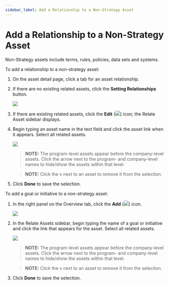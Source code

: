 ```yaml
---
sidebar_label: Add a Relationship to a Non-Strategy Asset
---
```

# Add a Relationship to a Non-Strategy Asset

Non-Strategy assets include terms, rules, policies, data sets and
systems.

To add a relationship to a non-strategy asset:

1.  On the asset detail page, click a tab for an asset relationship.

2.  If there are no existing related assets, click the **Setting
    Relationships** button.
    
    ![](Resources/Images/SettingRelationshipsButton.png)

3.  If there are existing related assets, click the **Edit**
    (![](Resources/Images/pencil_icon_related_goals.png)) icon; the
    Relate Asset sidebar displays.

4.  Begin typing an asset name in the text field and click the asset
    link when it appears. Select all related assets.
    
    ![](Resources/Images/RelateInitiativesToNonStrategyAsset.png)
    
    >**NOTE:** The program-level assets appear before the company-level
    assets. Click the arrow next to the program- and company-level names
    to hide/show the assets within that level.
    
    >**NOTE:** Click the x next to an asset to remove it from the
    selection.

5.  Click **Done** to save the selection.

To add a goal or initiative to a non-strategy asset:

1.  In the right panel on the Overview tab, click the **Add**
    (![](Resources/Images/addtermterm.png)) icon.
    
    ![](Resources/Images/right%20panel.png)

2.  In the Relate Assets sidebar, begin typing the name of a goal or
    initiative and click the link that appears for the asset. Select all
    related assets.
    
    ![](Resources/Images/RelateInitiativesToNonStrategyAsset.png)
    
    >**NOTE:** The program-level assets appear before the company-level
    assets. Click the arrow next to the program- and company-level names
    to hide/show the assets within that level.
    
    >**NOTE:** Click the x next to an asset to remove it from the
    selection.

3.  Click **Done** to save the selection.
